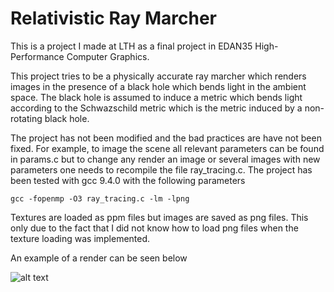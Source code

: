 # Relativistic Ray Marcher

This is a project I made at LTH as a final project in EDAN35 High-Performance Computer Graphics.

This project tries to be a physically accurate ray marcher which renders images in the presence of a black hole which bends light in the ambient space. The black hole is assumed to induce a metric which bends light according to the Schwazschild metric which is the metric induced by a non-rotating black hole.

The project has not been modified and the bad practices are have not been fixed. For example, to image the scene all relevant parameters can be found in params.c but to change any render an image or several images with new parameters one needs to recompile the file ray_tracing.c. The project has been tested with gcc 9.4.0 with the following parameters

```
gcc -fopenmp -O3 ray_tracing.c -lm -lpng
```

Textures are loaded as ppm files but images are saved as png files. This only due to the fact that I did not know how to load png files when the texture loading was implemented.

An example of a render can be seen below

![alt text](https://github.com/chokladmousse/Relativistic_Ray_Marcher/blob/main/showcase/1_4k_stars.png)

